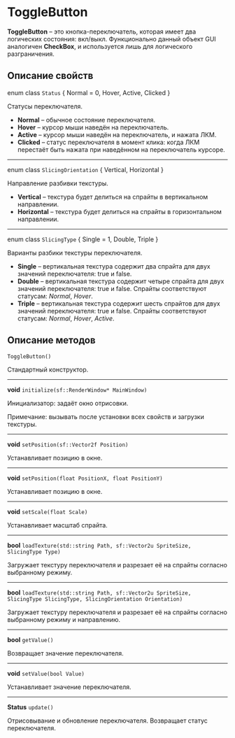 # ToggleButton
**ToggleButton** – это кнопка-переключатель, которая имеет два логических состояния: вкл/выкл. Функционально данный объект GUI аналогичен **CheckBox**, и используется лишь для логического разграничения.
## Описание свойств

enum class `Status` { Normal = 0, Hover, Active, Clicked }

Статусы переключателя.

* **Normal** – обычное состояние переключателя.
* **Hover** – курсор мыши наведён на переключатель.
* **Active** – курсор мыши наведён на переключатель, и нажата ЛКМ.
* **Clicked** – статус переключателя в момент клика: когда ЛКМ перестаёт быть нажата при наведённом на переключатель курсоре.
___

enum class `SlicingOrientation` { Vertical, Horizontal }

Направление разбивки текстуры.
		
* **Vertical** – текстура будет делиться на спрайты в вертикальном направлении.
* **Horizontal** – текстура будет делиться на спрайты в горизонтальном направлении.
___

enum class `SlicingType` { Single = 1, Double, Triple }

Варианты разбики текстуры переключателя.

* **Single** – вертикальная текстура содержит два спрайта для двух значений переключателя: true и false.
* **Double** – вертикальная текстура содержит четыре спрайта для двух значений переключателя: true и false. Спрайты соответствуют статусам: _Normal_, _Hover_.
* **Triple** – вертикальная текстура содержит шесть спрайтов для двух значений переключателя: true и false. Спрайты соответствуют статусам: _Normal_, _Hover_, _Active_.

## Описание методов

`ToggleButton()`

Стандартный конструктор.
___

**void** `initialize(sf::RenderWindow* MainWindow)`

 Инициализатор: задаёт окно отрисовки. 
 
 Примечание: вызывать после установки всех свойств и загрузки текстуры.
___
**void** `setPosition(sf::Vector2f Position)`

Устанавливает позицию в окне.
___

**void** `setPosition(float PositionX, float PositionY)`

Устанавливает позицию в окне.

___

**void** `setScale(float Scale)`
	
Устанавливает масштаб спрайта.
___
	
**bool** `loadTexture(std::string Path, sf::Vector2u SpriteSize, SlicingType Type)`

Загружает текстуру переключателя и разрезает её на спрайты согласно выбранному режиму.

___


**bool** `loadTexture(std::string Path, sf::Vector2u SpriteSize, SlicingType SlicingType, SlicingOrientation Orientation)`

Загружает текстуру переключателя и разрезает её на спрайты согласно выбранному режиму и направлению.

___
	
**bool** `getValue()`

Возвращает значение переключателя.

___
	
**void** `setValue(bool Value)`

Устанавливает значение переключателя.

___
	
**Status** `update()`

Отрисовывание и обновление переключателя. Возвращает статус переключателя.
	

